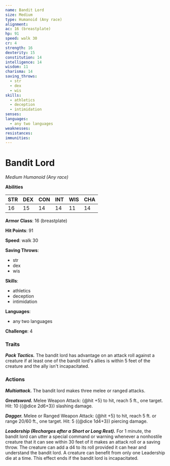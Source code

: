 ```yaml
---
name: Bandit Lord
size: Medium
type: Humanoid (Any race)
alignment: 
ac: 16 (breastplate)
hp: 91
speed: walk 30
cr: 4
strength: 16
dexterity: 15
constitution: 14
intelligence: 14
wisdom: 11
charisma: 14
saving_throws:
  - str
  - dex
  - wis
skills:
  - athletics
  - deception
  - intimidation
senses: 
languages:
  - any two languages
weaknesses:
resistances:
immunities:
---
```


# Bandit Lord

*Medium Humanoid (Any race)*

**Abilities**

| STR | DEX | CON | INT | WIS | CHA |
| --- | --- | --- | --- | --- | --- |
| 16 | 15 | 14 | 14 | 11 | 14 |

**Armor Class**: 16 (breastplate)

**Hit Points**: 91

**Speed**: walk 30

**Saving Throws**:
  - str
  - dex
  - wis

**Skills**:
  - athletics
  - deception
  - intimidation

**Languages**:
  - any two languages

**Challenge**: 4

### Traits
***Pack Tactics.*** The bandit lord has advantage on an attack roll against a creature if at least one of the bandit lord's allies is within 5 feet of the creature and the ally isn't incapacitated.

### Actions
***Multiattack.*** The bandit lord makes three melee or ranged attacks.

***Greatsword.*** Melee Weapon Attack: {@hit +5} to hit, reach 5 ft., one target. Hit: 10 ({@dice 2d6+3}) slashing damage.

***Dagger.*** Melee or Ranged Weapon Attack: {@hit +5} to hit, reach 5 ft. or range 20/60 ft., one target. Hit: 5 ({@dice 1d4+3}) piercing damage.

***Leadership (Recharges after a Short or Long Rest).*** For 1 minute, the bandit lord can utter a special command or warning whenever a nonhostile creature that it can see within 30 feet of it makes an attack roll or a saving throw. The creature can add a d4 to its roll provided it can hear and understand the bandit lord. A creature can benefit from only one Leadership die at a time. This effect ends if the bandit lord is incapacitated.

